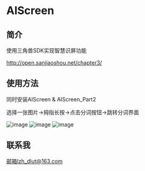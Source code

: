 # AIScreen
## 简介
使用三角兽SDK实现智慧识屏功能

http://open.sanjiaoshou.net/chapter3/
## 使用方法
同时安装AIScreen & AIScreen_Part2

选择一张图片->拇指长按->点击分词按钮->跳转分词界面


![image](https://github.com/MissMidou/Midou_BigBang/blob/master/image/13.png) ![image](https://github.com/MissMidou/Midou_BigBang/blob/master/image/12.png) ![image](https://github.com/MissMidou/Midou_BigBang/blob/master/image/13.png)

## 联系我
邮箱lzh_dlut@163.com
